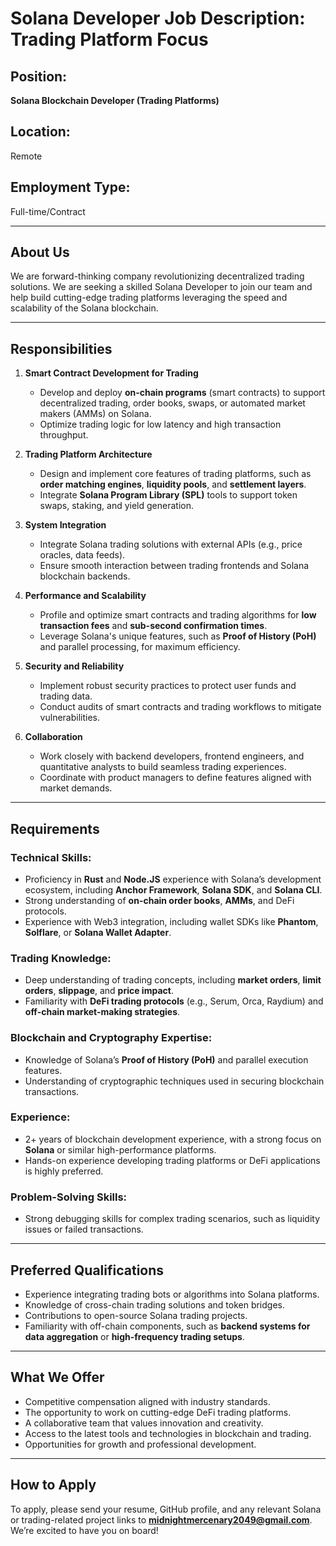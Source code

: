 # Solana Developer Job Description: Trading Platform Focus

## Position:
**Solana Blockchain Developer (Trading Platforms)**  

## Location:
Remote

## Employment Type:
Full-time/Contract  

---

## About Us
We are forward-thinking company revolutionizing decentralized trading solutions. We are seeking a skilled Solana Developer to join our team and help build cutting-edge trading platforms leveraging the speed and scalability of the Solana blockchain.

---

## Responsibilities

1. **Smart Contract Development for Trading**
   - Develop and deploy **on-chain programs** (smart contracts) to support decentralized trading, order books, swaps, or automated market makers (AMMs) on Solana.
   - Optimize trading logic for low latency and high transaction throughput.

2. **Trading Platform Architecture**
   - Design and implement core features of trading platforms, such as **order matching engines**, **liquidity pools**, and **settlement layers**.
   - Integrate **Solana Program Library (SPL)** tools to support token swaps, staking, and yield generation.

3. **System Integration**
   - Integrate Solana trading solutions with external APIs (e.g., price oracles, data feeds).
   - Ensure smooth interaction between trading frontends and Solana blockchain backends.

4. **Performance and Scalability**
   - Profile and optimize smart contracts and trading algorithms for **low transaction fees** and **sub-second confirmation times**.
   - Leverage Solana's unique features, such as **Proof of History (PoH)** and parallel processing, for maximum efficiency.

5. **Security and Reliability**
   - Implement robust security practices to protect user funds and trading data.
   - Conduct audits of smart contracts and trading workflows to mitigate vulnerabilities.

6. **Collaboration**
   - Work closely with backend developers, frontend engineers, and quantitative analysts to build seamless trading experiences.
   - Coordinate with product managers to define features aligned with market demands.

---

## Requirements

### Technical Skills:
- Proficiency in **Rust** and **Node.JS** experience with Solana’s development ecosystem, including **Anchor Framework**, **Solana SDK**, and **Solana CLI**.
- Strong understanding of **on-chain order books**, **AMMs**, and DeFi protocols.
- Experience with Web3 integration, including wallet SDKs like **Phantom**, **Solflare**, or **Solana Wallet Adapter**.

### Trading Knowledge:
- Deep understanding of trading concepts, including **market orders**, **limit orders**, **slippage**, and **price impact**.
- Familiarity with **DeFi trading protocols** (e.g., Serum, Orca, Raydium) and **off-chain market-making strategies**.

### Blockchain and Cryptography Expertise:
- Knowledge of Solana’s **Proof of History (PoH)** and parallel execution features.
- Understanding of cryptographic techniques used in securing blockchain transactions.

### Experience:
- 2+ years of blockchain development experience, with a strong focus on **Solana** or similar high-performance platforms.
- Hands-on experience developing trading platforms or DeFi applications is highly preferred.

### Problem-Solving Skills:
- Strong debugging skills for complex trading scenarios, such as liquidity issues or failed transactions.

---

## Preferred Qualifications
- Experience integrating trading bots or algorithms into Solana platforms.
- Knowledge of cross-chain trading solutions and token bridges.
- Contributions to open-source Solana trading projects.
- Familiarity with off-chain components, such as **backend systems for data aggregation** or **high-frequency trading setups**.

---

## What We Offer
- Competitive compensation aligned with industry standards.
- The opportunity to work on cutting-edge DeFi trading platforms.
- A collaborative team that values innovation and creativity.
- Access to the latest tools and technologies in blockchain and trading.
- Opportunities for growth and professional development.

---

## How to Apply
To apply, please send your resume, GitHub profile, and any relevant Solana or trading-related project links to **midnightmercenary2049@gmail.com**. We’re excited to have you on board!
